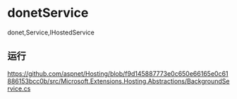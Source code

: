 # donetService
donet,Service,IHostedService

## 运行

https://github.com/aspnet/Hosting/blob/f9d145887773e0c650e66165e0c61886153bcc0b/src/Microsoft.Extensions.Hosting.Abstractions/BackgroundService.cs
